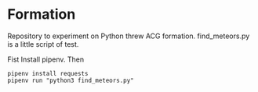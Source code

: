 # Formation

Repository to experiment on Python threw ACG formation.
find_meteors.py is a little script of test.

Fist Install pipenv. Then

```
pipenv install requests
pipenv run "python3 find_meteors.py"
```


